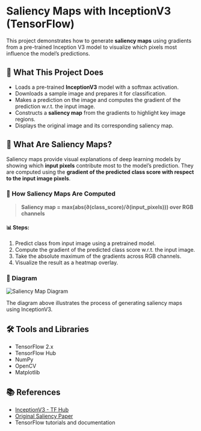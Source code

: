 # Saliency Maps with InceptionV3 (TensorFlow)

This project demonstrates how to generate **saliency maps** using gradients from a pre-trained Inception V3 model to visualize which pixels most influence the model’s predictions.

## 📌 What This Project Does

- Loads a pre-trained **InceptionV3** model with a softmax activation.
- Downloads a sample image and prepares it for classification.
- Makes a prediction on the image and computes the gradient of the prediction w.r.t. the input image.
- Constructs a **saliency map** from the gradients to highlight key image regions.
- Displays the original image and its corresponding saliency map.

## 🧠 What Are Saliency Maps?

Saliency maps provide visual explanations of deep learning models by showing which **input pixels** contribute most to the model’s prediction. They are computed using the **gradient of the predicted class score with respect to the input image pixels**.

### 🧮 How Saliency Maps Are Computed

> **Saliency map = max(abs(∂(class_score)/∂(input_pixels))) over RGB channels**

#### 📊 Steps:
1. Predict class from input image using a pretrained model.
2. Compute the gradient of the predicted class score w.r.t. the input image.
3. Take the absolute maximum of the gradients across RGB channels.
4. Visualize the result as a heatmap overlay.

### 🧩 Diagram

![Saliency Map Diagram](A_flowchart_diagram_in_the_image_illustrates_the_c.png)

The diagram above illustrates the process of generating saliency maps using InceptionV3.

## 🛠️ Tools and Libraries

- TensorFlow 2.x
- TensorFlow Hub
- NumPy
- OpenCV
- Matplotlib

## 📚 References

- [InceptionV3 - TF Hub](https://tfhub.dev/google/tf2-preview/inception_v3/classification/4)
- [Original Saliency Paper](https://arxiv.org/abs/1312.6034)
- TensorFlow tutorials and documentation
